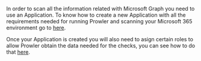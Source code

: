 In order to scan all the information related with Microsoft Graph you need to use an Application. To know how to create a new Application with all the requirements needed for running Prowler and scanning your Microsoft 365 environment go to [here](./getting-started-m365.md#create-the-service-principal-app).

Once your Application is created you will also need to asign certain roles to allow Prowler obtain the data needed for the checks, you can see how to do that [here](./getting-started-m365.md#grant-required-api-permissions).
